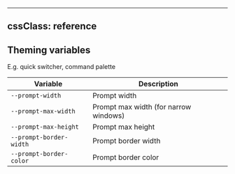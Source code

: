 
---
cssClass: reference
---

## Theming variables

E.g. quick switcher, command palette

| Variable                | Description                           |
| ----------------------- | ------------------------------------- |
| `--prompt-width`        | Prompt width                          |
| `--prompt-max-width`    | Prompt max width (for narrow windows) |
| `--prompt-max-height`   | Prompt max height                     |
| `--prompt-border-width` | Prompt border width                   |
| `--prompt-border-color` | Prompt border color                  |
